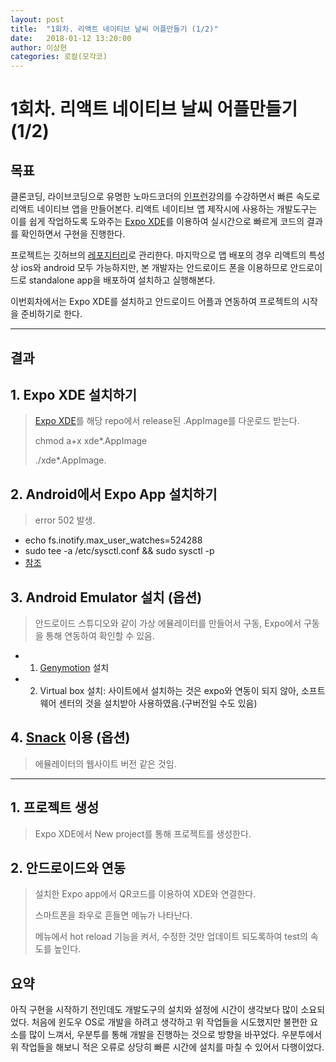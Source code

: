 ```yaml
---
layout: post
title:  "1회차. 리액트 네이티브 날씨 어플만들기 (1/2)"
date:   2018-01-12 13:20:00
author: 이상현
categories: 로컬(모각코)
---
```


# 1회차. 리액트 네이티브 날씨 어플만들기 (1/2)

## 목표

클론코딩, 라이브코딩으로 유명한 노마드코더의 [인프런](https://www.inflearn.com/course/%EB%A6%AC%EC%95%A1%ED%8A%B8-%EB%84%A4%EC%9D%B4%ED%8B%B0%EB%B8%8C/)강의를 수강하면서 빠른 속도로 리액트 네이티브 앱을 만들어본다. 리액트 네이티브 앱 제작시에 사용하는 개발도구는 이를 쉽게 작업하도록 도와주는 [Expo XDE](https://expo.io/)를 이용하여 실시간으로 빠르게 코드의 결과를 확인하면서 구현을 진행한다.

프로젝트는 깃허브의 [레포지터리](https://github.com/isseebx123/ReactWeatherApp)로 관리한다. 마지막으로 앱 배포의 경우 리액트의 특성상 ios와 android 모두 가능하지만, 본 개발자는 안드로이드 폰을 이용하므로 안드로이드로 standalone app을 배포하여 설치하고 실행해본다.

이번회차에서는 Expo XDE를 설치하고 안드로이드 어플과 연동하여 프로젝트의 시작을 준비하기로 한다.

---

## 결과

## 1. Expo XDE 설치하기

> [Expo XDE](https://github.com/expo/xde/releases)를 해당 repo에서 release된 .AppImage를 다운로드 받는다.
>
> chmod a+x xde*.AppImage
>
> ./xde*.AppImage.

## 2. Android에서 Expo App 설치하기

> error 502 발생.
- echo fs.inotify.max_user_watches=524288
- sudo tee -a /etc/sysctl.conf && sudo sysctl -p
- [참조](https://forums.expo.io/t/packager-starts-then-stops-silently/3435/3)

## 3. Android Emulator 설치 (옵션)

> 안드로이드 스튜디오와 같이 가상 에뮬레이터를 만들어서 구동, Expo에서 구동을 통해 연동하여 확인할 수 있음.
- 1) [Genymotion](https://www.genymotion.com/fun-zone/) 설치
- 2) Virtual box 설치: 사이트에서 설치하는 것은 expo와 연동이 되지 않아, 소프트웨어 센터의 것을 설치받아 사용하였음.(구버전일 수도 있음)

## 4. [Snack](https://snack.expo.io/) 이용 (옵션)

> 에뮬레이터의 웹사이트 버전 같은 것임.

---

## 1. 프로젝트 생성

> Expo XDE에서 New project를 통해 프로젝트를 생성한다.

## 2. 안드로이드와 연동

> 설치한 Expo app에서 QR코드를 이용하여 XDE와 연결한다.
>
> 스마트폰을 좌우로 흔들면 메뉴가 나타난다.
>
> 메뉴에서 hot reload 기능을 켜서, 수정한 것만 업데이트 되도록하여 test의 속도를 높인다.

## 요약

아직 구현을 시작하기 전인데도 개발도구의 설치와 설정에 시간이 생각보다 많이 소요되었다. 처음에 윈도우 OS로 개발을 하려고 생각하고 위 작업들을 시도했지만 불편한 요소를 많이 느껴서, 우분투를 통해 개발을 진행하는 것으로 방향을 바꾸었다. 우분투에서 위 작업들을 해보니 적은 오류로 상당히 빠른 시간에 설치를 마칠 수 있어서 다행이었다.
